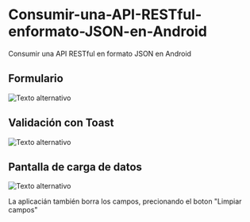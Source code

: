 # Consumir-una-API-RESTful-enformato-JSON-en-Android
Consumir una API RESTful en formato JSON en Android




## Formulario
![Texto alternativo](formulario.png)

## Validación con Toast
![Texto alternativo](Validaciones.png)

## Pantalla de carga de datos
![Texto alternativo](datos_cargados.png)

La aplicacián también borra los campos, precionando el boton "Limpiar campos"



